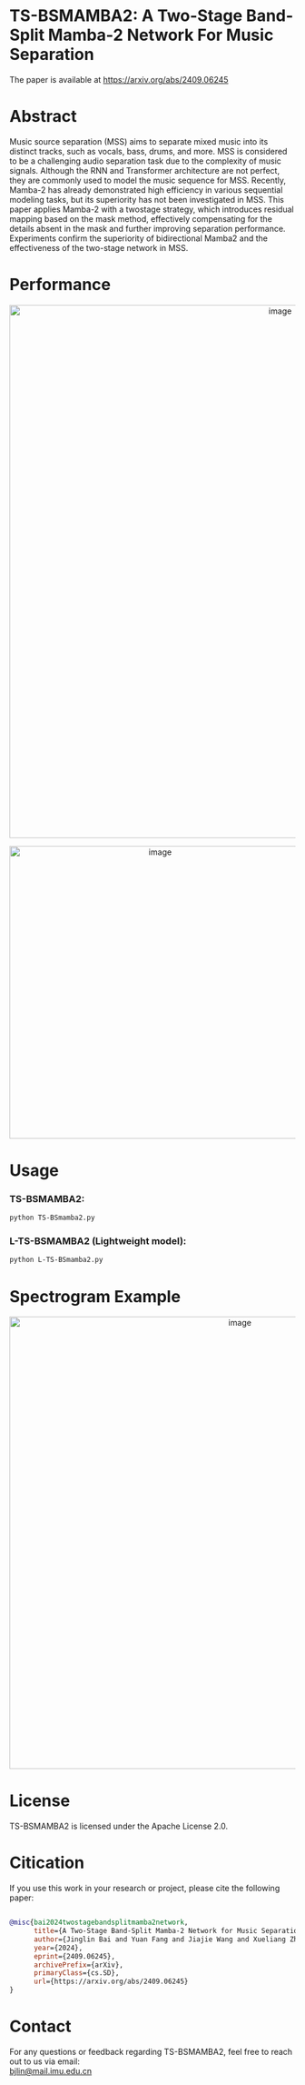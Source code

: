 # TS-BSMAMBA2: A Two-Stage Band-Split Mamba-2 Network For Music Separation <br>
The paper is available at https://arxiv.org/abs/2409.06245
# Abstract
Music source separation (MSS) aims to separate mixed music into its distinct tracks, such as vocals, bass, drums, and more. MSS is considered to be a challenging audio separation task due to the complexity of music signals. Although the RNN and Transformer architecture are not perfect, they are commonly used to model the music sequence for MSS. Recently, Mamba-2 has already demonstrated high efficiency in various sequential modeling tasks, but its superiority has not been investigated in MSS. This paper applies Mamba-2 with a twostage strategy, which introduces residual mapping based on the mask method, effectively compensating for the details absent in the mask and further improving separation performance. Experiments confirm the superiority of bidirectional Mamba2 and the effectiveness of the two-stage network in MSS.

# Performance

<p align="center">
  <img width="938" alt="image" src="https://github.com/user-attachments/assets/6d10038f-86bb-40e3-9622-820b6f2a77f4">
</p>

<p align="center">
  <img width="515" alt="image" src="https://github.com/user-attachments/assets/44fd91a7-676f-487b-80b7-230e3b60f82b">
</p>


# Usage
### TS-BSMAMBA2:
```bash
python TS-BSmamba2.py
```

### L-TS-BSMAMBA2 (Lightweight model):   
```bash
python L-TS-BSmamba2.py
```

# Spectrogram Example
<p align="center">
<img width="796" alt="image" src="https://github.com/user-attachments/assets/cee048de-e03e-4ec2-92b6-ecb4324ec384">
</p>

# License
TS-BSMAMBA2 is licensed under the Apache License 2.0.

# Citication
If you use this work in your research or project, please cite the following paper:

```bibtex

@misc{bai2024twostagebandsplitmamba2network,
      title={A Two-Stage Band-Split Mamba-2 Network for Music Separation}, 
      author={Jinglin Bai and Yuan Fang and Jiajie Wang and Xueliang Zhang},
      year={2024},
      eprint={2409.06245},
      archivePrefix={arXiv},
      primaryClass={cs.SD},
      url={https://arxiv.org/abs/2409.06245}
}
```

# Contact
For any questions or feedback regarding TS-BSMAMBA2, feel free to reach out to us via email:  
[bjlin@mail.imu.edu.cn](mailto:bjlin@mail.imu.edu.cn)

